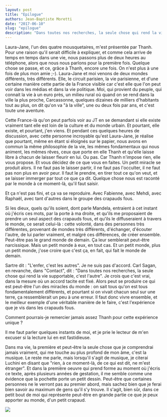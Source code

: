 ```yaml
---
layout: post
title: "Epilogue"
authors: Jean-Baptiste Moretti
date: "2017-06-10"
slug: "epilogue"
description: "Dans toutes nos recherches, la seule chose qui rend la vie supportable, c'est l'autre."
---
```


Laura-Jane, l'un des quatre mousquetaires, m'est présentée par Thanh. Pour une raison qu'il serait difficile à expliquer, et comme cela arrive de temps en temps dans une vie, nous passons plus de deux heures au téléphone, alors que nous nous parlons pour la première fois. Quelque chose se passe, et ce, grâce à Thanh, encore une fois. On n'est plus à une fois de plus mon amie ;-). Laura-Jane et moi venons de deux mondes différents, très différents. Elle, le circuit parisien, la vie parisienne, et d'une certaine manière cette partie de la France visible car c'est elle que l'on peut voir dans les médias et dans la vie politique. Moi, qui provient du peuple, qui connait la vie à un euro près, un milieu rural où quand on se rend dans la ville la plus proche, Carcassonne, quelques dizaines de milliers d'habitants tout au plus, on dit qu'on va "à la ville", une ou deux fois par ans, et c'est toute une aventure. 

Cette France-là qu'on peut parfois voir au JT en se demandant si elle existe vraiment tant elle est loin de la culture et du monde urbain. Et pourtant, elle existe, et pourtant, j'en viens. Et pendant ces quelques heures de discussion, avec cette personne incroyable qu'est Laura-Jane, je réalise que pourtant, même en étant si éloignés sur le papier, nous avons en commun la même philosophie de la vie, les mêmes fondamentaux qui nous animent, les mêmes rêves, ceux que porte en elle Thanh et qu'elle laisse libre à chacun de laisser fleurir en lui. Ou pas. Car Thanh n'impose rien, elle vous propose. Et vous décidez de ce que vous en faites. Un petit miracle se produit alors. Il ne faut pas le laisser partir, il ne faut pas l'occulter, il ne faut pas non plus en avoir peur. Il faut le prendre, en tirer tout ce qu'on veut, et se laisser immerger par tout ce que ça dit. Quelque chose nous est raconté par le monde à ce moment-là, qu'il faut saisir.

Et ça n'est pas fini, et ça va se reproduire. Avec Fabienne, avec Mehdi, avec Raphaël, avec tant d'autres dans le groupe des crapauds fous.

Si les dieux, quels qu'ils soient, dont parle Mandela, entraient à cet instant où j'écris ces mots, par la porte à ma droite, et qu'ils me proposaient de prendre un seul aspect des crapauds fous, et qu'ils le diffuseraient à travers le monde, ce serait celui-là : cette volonté, dans des personnes très différentes, provenant de mondes très différents, d'échanger, d'écouter l'autre, de lui parler vraiment, et malgré ces différences, de créer ensemble. Peut-être pas le grand monde de demain. Ça leur semblerait peut-être narcissique. Mais un petit monde à eux, en tout cas. Et un petit monde, plus un petit monde, j'ose croire que c'est ça, en fait, qui fait le monde de demain.

Sartre dit : "L'enfer, c'est les autres". Je ne suis pas d'accord. Carl Sagan, en revanche, dans "Contact", dit : "Dans toutes nos recherches, la seule chose qui rend la vie supportable, c'est l'autre". Je crois que c'est vrai, dans la mesure où un accord tacite est fixé. Alors peut se produire ce qui est peut-être l'un des miracles du monde : on sait tous qu'on est tous fondamentalement différents, et pourtant si on vivait chacun seul sur une terre, ça ressemblerait un peu à une erreur. Il faut donc vivre ensemble, et le meilleur exemple d'une véritable manière de le faire, c'est l'expérience que je vis dans les crapauds fous.

Comment pourrais-je remercier jamais assez Thanh pour cette expérience unique ?

Il me faut parler quelques instants de moi, et je prie le lecteur de m'en excuser si la lecture lui en est fastidieuse.

Dans ma vie, la première et peut-être la seule chose que je comprendrai jamais vraiment, qui me touche au plus profond de mon âme, c'est la musique. Le reste me parle, mais lorsqu'il s'agit de musique, je citerai Luchini en disant que "rien, à ce moment-là, de ce qui est dit, ne m'est étranger". Et dans la première oeuvre qui prend forme au moment où j'écris ce texte, après plusieurs années de gestation, il me semble comme une évidence que la pochette porte un petit dessin. Peut-être que certaines personnes ne le verront pas au premier abord, mais sachez bien que je ferai bien savoir au maximum de gens qu'il s'y trouve. Il s'agit, bien sûr, dans ce petit bout de moi qui représente peut-être en grande partie ce que je peux apporter au monde, d'un petit crapaud.

<img src="{{ site.urlimg }}/profiles/epilogue_illus.png" />
